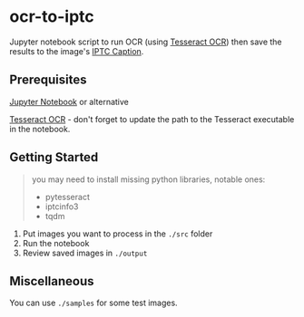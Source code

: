 # ocr-to-iptc

Jupyter notebook script to run OCR (using [Tesseract OCR](https://opensource.google/projects/tesseract)) then save the results to the image's [IPTC Caption](https://iptc.org/standards/photo-metadata/iptc-standard/).

## Prerequisites

[Jupyter Notebook](https://jupyter.org/) or alternative

[Tesseract OCR](https://opensource.google/projects/tesseract) - don't forget to update the path to the Tesseract executable in the notebook.

## Getting Started

> you may need to install missing python libraries, notable ones:
> - pytesseract
> - iptcinfo3
> - tqdm

1. Put images you want to process in the `./src` folder
1. Run the notebook
1. Review saved images in `./output`

## Miscellaneous

You can use `./samples` for some test images.
